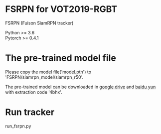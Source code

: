 # FSRPN for VOT2019-RGBT
FSRPN (Fuison SiamRPN tracker)

Python  >= 3.6  
Pytorch >= 0.4.1

# The pre-trained model file

Please copy the model file('model.pth') to 'FSRPN/siamrpn_model/siamrpn_r50'.

The pre-trained model can be downloaded in [google drive](https://drive.google.com/file/d/1xoebTW6NLzdZGEYfu4jJb5BXxcY7xvx2/view?usp=sharing) and [baidu yun](https://pan.baidu.com/s/1gH_aEKuJT-yIrXOJe4CKeA) with extraction code '4bhx'.


# Run tracker

run_fsrpn.py


